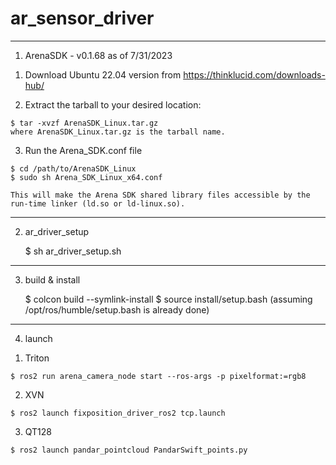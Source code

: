 # ar_sensor_driver

-----
1. ArenaSDK - v0.1.68 as of 7/31/2023

  1) Download Ubuntu 22.04 version from https://thinklucid.com/downloads-hub/

  2) Extract the tarball to your desired location:

    $ tar -xvzf ArenaSDK_Linux.tar.gz
    where ArenaSDK_Linux.tar.gz is the tarball name.

  3) Run the Arena_SDK.conf file

    $ cd /path/to/ArenaSDK_Linux
    $ sudo sh Arena_SDK_Linux_x64.conf
    
    This will make the Arena SDK shared library files accessible by the run-time linker (ld.so or ld-linux.so).

-----
2. ar_driver_setup

    $ sh ar_driver_setup.sh
    
-----
3. build & install

    $ colcon build --symlink-install
    $ source install/setup.bash (assuming /opt/ros/humble/setup.bash is already done)
    
-----
4. launch

  1) Triton
  
    $ ros2 run arena_camera_node start --ros-args -p pixelformat:=rgb8

  2) XVN
  
    $ ros2 launch fixposition_driver_ros2 tcp.launch
    
  3) QT128
  
    $ ros2 launch pandar_pointcloud PandarSwift_points.py

